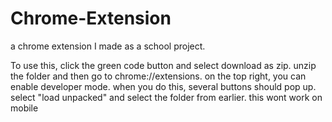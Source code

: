 # Chrome-Extension
a chrome extension I made as a school project.

To use this, click the green code button and select download as zip. unzip the folder and  then go to chrome://extensions. on the top right, you can enable developer mode. when you do this, several buttons should pop up. select "load unpacked" and select the folder from earlier.
this wont work on mobile
